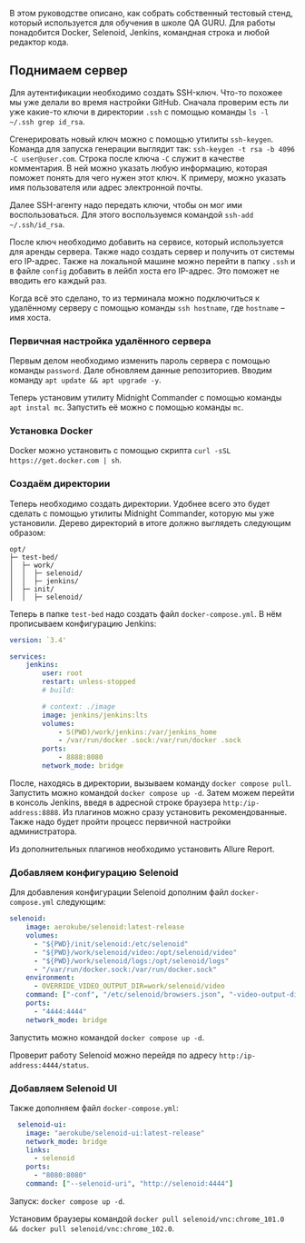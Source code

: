 В этом руководстве описано, как собрать собственный тестовый стенд, который используется для обучения в школе QA GURU. Для работы понадобится Docker, Selenoid, Jenkins, командная строка и любой редактор кода.

## Поднимаем сервер
Для аутентификации необходимо создать SSH-ключ. Что-то похожее мы уже делали во время настройки GitHub. Сначала проверим есть ли уже какие-то ключи в директории `.ssh` с помощью команды `ls -l ~/.ssh grep id_rsa`.

Сгенерировать новый ключ можно с помощью утилиты `ssh-keygen`. Команда для запуска генерации выглядит так: `ssh-keygen -t rsa -b 4096 -C user@user.com`. Строка после ключа `-C` служит в качестве комментария. В ней можно указать любую информацию, которая поможет понять для чего нужен этот ключ. К примеру, можно указать имя пользователя или адрес электронной почты.

Далее SSH-агенту надо передать ключи, чтобы он мог ими воспользоваться. Для этого воспользуемся командой `ssh-add ~/.ssh/id_rsa`.

После ключ необходимо добавить на сервисе, который используется для аренды сервера. Также надо создать сервер и получить от системы его IP-адрес. Также на локальной машине можно перейти в папку `.ssh` и в файле `config` добавить в лейбл хоста его IP-адрес. Это поможет не вводить его каждый раз.

Когда всё это сделано, то из терминала можно подключиться к удалённому серверу с помощью команды `ssh hostname`, где `hostname` – имя хоста.

### Первичная настройка удалённого сервера
Первым делом необходимо изменить пароль сервера с помощью команды `password`. Дале обновляем данные репозиториев. Вводим команду `apt update && apt upgrade -y`.

Теперь установим утилиту Midnight Commander с помощью команды `apt instal mc`. Запустить её можно с помощью команды `mc`.

### Установка Docker 
Docker можно установить с помощью скрипта `curl -sSL https://get.docker.com | sh`.

### Создаём директории
Теперь необходимо создать директории. Удобнее всего это будет сделать с помощью утилиты Midnight Commander, которую мы уже установили. Дерево директорий в итоге должно выглядеть следующим образом:

```
opt/
├─ test-bed/
│  ├─ work/
│  │  ├─ selenoid/
│  │  ├─ jenkins/
│  ├─ init/
│  │  ├─ selenoid/
```

Теперь в папке `test-bed` надо создать файл `docker-compose.yml`. В нём прописываем конфигурацию Jenkins:
```yml
version: `3.4'

services:
    jenkins:
        user: root
        restart: unless-stopped
        # build:

        # context: ./image
        image: jenkins/jenkins:lts
        volumes:
            - S(PWD)/work/jenkins:/var/jenkins_home
            - /var/run/docker .sock:/var/run/docker .sock
        ports:
            - 8888:8080
        network_mode: bridge
```

После, находясь в директории, вызываем команду `docker compose pull`. Запустить можно командой `docker compose up -d`. Затем можем перейти в консоль Jenkins, введя в адресной строке браузера `http:/ip-address:8888`. Из плагинов можно сразу установить рекомендованные. Также надо будет пройти процесс первичной настройки администратора.

Из дополнительных плагинов необходимо установить Allure Report.

### Добавляем конфигурацию Selenoid
Для добавления конфигурации Selenoid дополним файл `docker-compose.yml` следующим:

```yml
selenoid:
    image: aerokube/selenoid:latest-release
    volumes:
      - "${PWD}/init/selenoid:/etc/selenoid"
      - "${PWD}/work/selenoid/video:/opt/selenoid/video"
      - "${PWD}/work/selenoid/logs:/opt/selenoid/logs"
      - "/var/run/docker.sock:/var/run/docker.sock"
    environment:
      - OVERRIDE_VIDEO_OUTPUT_DIR=work/selenoid/video
    command: ["-conf", "/etc/selenoid/browsers.json", "-video-output-dir", "/opt/selenoid/video", "-log-output-dir", "/opt/selenoid/logs"]
    ports:
      - "4444:4444"
    network_mode: bridge
```
Запустить можно командой `docker compose up -d`.

Проверит работу Selenoid можно перейдя по адресу `http:/ip-address:4444/status`.

### Добавляем Selenoid UI
Также дополняем файл `docker-compose.yml`:
```yml
  selenoid-ui:
    image: "aerokube/selenoid-ui:latest-release"
    network_mode: bridge
    links:
      - selenoid
    ports:
      - "8080:8080"
    command: ["--selenoid-uri", "http://selenoid:4444"]
```

Запуск: `docker compose up -d`.

Установим браузеры командой `docker pull selenoid/vnc:chrome_101.0 && docker pull selenoid/vnc:chrome_102.0`.